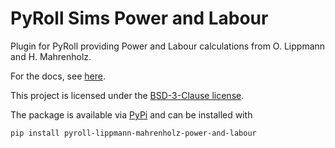 # PyRoll Sims Power and Labour

Plugin for PyRoll providing Power and Labour calculations from O. Lippmann and H. Mahrenholz.

For the docs, see [here](docs/docs.pdf).

This project is licensed under the [BSD-3-Clause license](LICENSE).

The package is available via [PyPi](https://pypi.org/project/pyroll-lippmann-mahrenholz-power-and-labour/) and can be installed with

    pip install pyroll-lippmann-mahrenholz-power-and-labour


